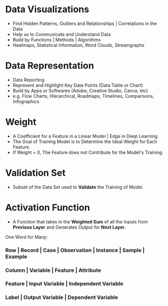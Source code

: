 # Data Visualizations 
- Find Hidden Patterns, Outliers and Relationships | Correlations in the Data
- Help us to Communicate and Understand Data
- Build by Functions | Methods | Algorithms 
- Heatmaps, Statistical Information, Word Clouds, Streamgraphs

# Data Representation 
- Data Reporting
- Represent and Highlight Key Data Points (Data Table or Chart)  
- Build by Apps or Softwares (Adobe, Creative Studio, Canva, etc)
- e.g. Flow Charts, Hierarchical, Roadmaps, Timelines, Comparisons, Infographics

# Weight 
- A Coefficient for a Feature in a Linear Model | Edge in Deep Learning
- The Goal of Training Model is to Determine the Ideal Weight for Each Feature.
- If Weight = 0, The Feature does not Contribute for the Model's Training.

# Validation Set 
- Subset of the Data Set used to **Validate** the Training of Model.

# Activation Function
- A Function that takes in the **Weighted Sum** of all the Inputs from **Previous Layer** and Generates Output for **Next Layer**.

One Word for Many:

### Row | Record | Case | Observation | Instance | Sample | Example

### Column | Variable | Feature | Attribute

### Feature | Input Variable | Independent Variable

### Label | Output Variable | Dependent Variable
